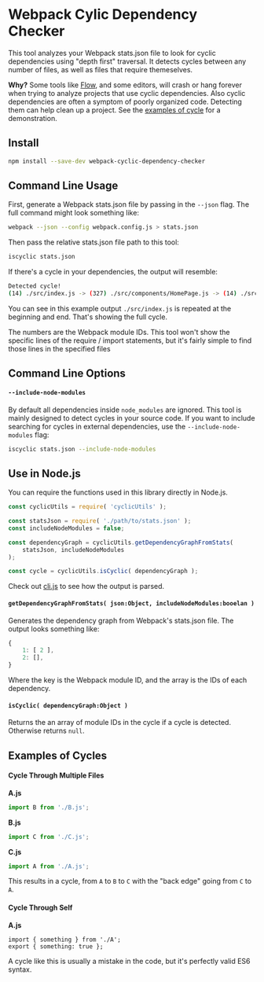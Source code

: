 # Webpack Cylic Dependency Checker

This tool analyzes your Webpack stats.json file to look for cyclic dependencies using "depth first" traversal. It detects cycles between any number of files, as well as files that require themeselves.

**Why?** Some tools like [Flow](https://flowtype.org/), and some editors, will crash or hang forever when trying to analyze projects that use cyclic dependencies. Also cyclic dependencies are often a symptom of poorly organized code. Detecting them can help clean up a project. See the [examples of cycle](https://github.com/DelvarWorld/webpack-cyclic-dependency-checker#examples-of-cycles) for a demonstration.

## Install

```sh
npm install --save-dev webpack-cyclic-dependency-checker
```
## Command Line Usage

First, generate a Webpack stats.json file by passing in the `--json` flag. The full command might look something like:

```sh
webpack --json --config webpack.config.js > stats.json
```

Then pass the relative stats.json file path to this tool:

```sh
iscyclic stats.json
```

If there's a cycle in your dependencies, the output will resemble:

```sh
Detected cycle!
(14) ./src/index.js -> (327) ./src/components/HomePage.js -> (14) ./src/index.js
```

You can see in this example output `./src/index.js` is repeated at the beginning and end. That's showing the full cycle.

The numbers are the Webpack module IDs. This tool won't show the specific lines of the require / import statements, but it's fairly simple to find those lines in the specified files

## Command Line Options

#### `--include-node-modules`

By default all dependencies inside `node_modules` are ignored. This tool is mainly designed to detect cycles in your source code. If you want to include searching for cycles in external dependencies, use the `--include-node-modules` flag:

```sh
iscyclic stats.json --include-node-modules
```

## Use in Node.js

You can require the functions used in this library directly in Node.js.


```js
const cyclicUtils = require( 'cyclicUtils' );

const statsJson = require( './path/to/stats.json' );
const includeNodeModules = false;

const dependencyGraph = cyclicUtils.getDependencyGraphFromStats(
    statsJson, includeNodeModules
);

const cycle = cyclicUtils.isCyclic( dependencyGraph );
```

Check out [cli.js](https://github.com/DelvarWorld/webpack-cyclic-dependency-checker/blob/master/src/cli.js) to see how the output is parsed.

#### `getDependencyGraphFromStats( json:Object, includeNodeModules:booelan )`

Generates the dependency graph from Webpack's stats.json file. The output looks something like:

```js
{
    1: [ 2 ],
    2: [],
}
```

Where the key is the Webpack module ID, and the array is the IDs of each dependency.

#### `isCyclic( dependencyGraph:Object )`

Returns the an array of module IDs in the cycle if a cycle is detected. Otherwise returns `null`.

## Examples of Cycles

#### Cycle Through Multiple Files

**A.js**
```js
import B from './B.js';
```

**B.js**
```js
import C from './C.js';
```

**C.js**
```js
import A from './A.js';
```

This results in a cycle, from `A` to `B` to `C` with the "back edge" going from `C` to `A`.

#### Cycle Through Self

**A.js**
```
import { something } from './A';
export { something: true };
```

A cycle like this is usually a mistake in the code, but it's perfectly valid ES6 syntax.
